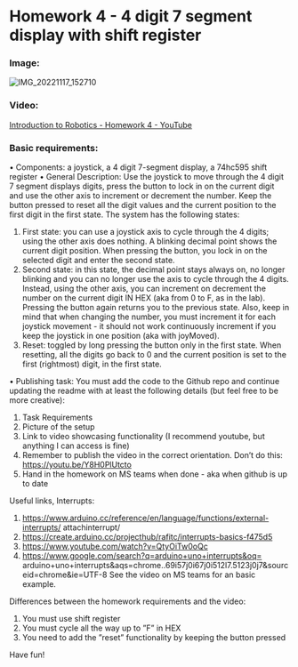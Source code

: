# Homework 4 - 4 digit 7 segment display with shift register
### Image:
![IMG_20221117_152710](https://user-images.githubusercontent.com/79210109/202498815-49f61c11-52d7-4d32-9412-488b689025ea.jpg)
### Video:
[Introduction to Robotics - Homework 4 - YouTube](https://www.youtube.com/embed/pimvI3w5J_w)
### Basic requirements: 
• Components: a joystick, a 4 digit 7-segment display, a 74hc595 shift register
• General Description: Use the joystick to move through the 4 digit 7 segment displays digits, press the button to lock in on the current digit and use the other axis to increment or decrement the number. Keep the button pressed to reset all the digit values and the current position to the first digit in the first state. 
The system has the following states: 
1. First state: you can use a joystick axis to cycle through the 4 digits; using the other axis does nothing. A blinking decimal point shows the current digit position. When pressing the button, you lock in on the selected digit and enter the second state. 
2. Second state: in this state, the decimal point stays always on, no longer blinking and you can no longer use the axis to cycle through the 4 digits. Instead, using the other axis, you can increment on decrement the number on the current digit IN HEX (aka from 0 to F, as in the lab). Pressing the button again returns you to the previous state. Also, keep in mind that when changing the number, you must increment it for each joystick movement - it should not work continuously increment if you keep the joystick in one position (aka with joyMoved). 
3. Reset: toggled by long pressing the button only in the first state. When resetting, all the digits go back to 0 and the current position is set to the first (rightmost) digit, in the first state. 

• Publishing task: You must add the code to the Github repo and continue updating the readme with at least the following details (but feel free to be more creative): 

1. Task Requirements
2. Picture of the setup 
3. Link to video showcasing functionality (I recommend youtube, but anything I can access is fine) 
4. Remember to publish the video in the correct orientation. Don’t do this: https://youtu.be/Y8H0PlUtcto
5. Hand in the homework on MS teams when done - aka when github is up to date 

Useful links, Interrupts: 
1. https://www.arduino.cc/reference/en/language/functions/external-interrupts/ attachinterrupt/ 
2. https://create.arduino.cc/projecthub/rafitc/interrupts-basics-f475d5 
3. https://www.youtube.com/watch?v=QtyOiTw0oQc 
4. https://www.google.com/search?q=arduino+uno+interrupts&oq= arduino+uno+interrupts&aqs=chrome..69i57j0i67j0i512l7.5123j0j7&sourceid=chrome&ie=UTF-8 
See the video on MS teams for an basic example. 

Differences between the homework requirements and the video: 
1. You must use shift register 
2. You must cycle all the way up to ”F” in HEX 
3. You need to add the ”reset” functionality by keeping the button pressed 

Have fun!